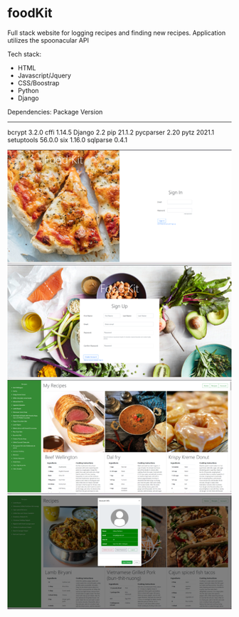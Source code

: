 # foodKit
Full stack website for logging recipes and finding new recipes. Application utilizes the spoonacular API

Tech stack:
- HTML
- Javascript/Jquery
- CSS/Boostrap
- Python
- Django

Dependencies:
Package    Version
---------- -------
bcrypt     3.2.0
cffi       1.14.5
Django     2.2
pip        21.1.2
pycparser  2.20
pytz       2021.1
setuptools 56.0.0
six        1.16.0
sqlparse   0.4.1

![Project Screenshots](https://github.com/lilipach/foodKit/blob/main/Project%20Screen%20Shots/Sign_in.png)
![Project Screenshots](https://github.com/lilipach/foodKit/blob/main/Project%20Screen%20Shots/Sign_up.png)
![Project Screenshots](https://github.com/lilipach/foodKit/blob/main/Project%20Screen%20Shots/home_page.png)
![Project Screenshots](https://github.com/lilipach/foodKit/blob/main/Project%20Screen%20Shots/recipes_and_account.png)
